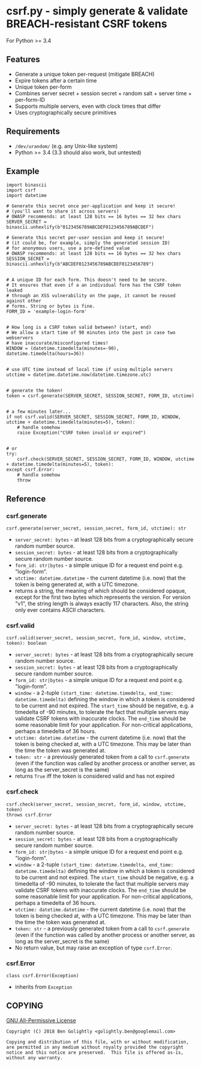 csrf.py - simply generate & validate BREACH-resistant CSRF tokens
=================================================================

For Python >= 3.4

Features
--------

* Generate a unique token per-request (mitigate BREACH)
* Expire tokens after a certain time
* Unique token per-form
* Combines server secret + session secret + random salt + server time + per-form-ID
* Supports multiple servers, even with clock times that differ
* Uses cryptographically secure primitives

Requirements
-----------

* `/dev/urandom/` (e.g. any Unix-like system)
* Python >= 3.4 (3.3 should also work, but untested)


Example
-------

```python3
import binascii
import csrf
import datetime

# Generate this secret once per-application and keep it secure!
# (you'll want to share it across servers)
# OWASP recommends: at least 128 bits == 16 bytes == 32 hex chars
SERVER_SECRET = binascii.unhexlify(b"0123456789ABCDEF0123456789ABCDEF")

# Generate this secret per-user session and keep it secure!
# (it could be, for example, simply the generated session ID)
# for anonymous users, use a pre-defined value
# OWASP recommends: at least 128 bits == 16 bytes == 32 hex chars
SESSION_SECRET = binascii.unhexlify(b"ABCDEF0123456789ABCDEF0123456789")


# A unique ID for each form. This doesn't need to be secure.
# It ensures that even if a an individual form has the CSRF token leaked
# through an XSS vulnerability on the page, it cannot be reused against other
# forms. String or bytes is fine.
FORM_ID = 'example-login-form'


# How long is a CSRF token valid between? (start, end)
# We allow a start time of 90 minutes into the past in case two webservers
# have inaccurate/misconfigured times!
WINDOW = (datetime.timedelta(minutes=-90), datetime.timedelta(hours=36))


# use UTC time instead of local time if using multiple servers
utctime = datetime.datetime.now(datetime.timezone.utc)


# generate the token!
token = csrf.generate(SERVER_SECRET, SESSION_SECRET, FORM_ID, utctime)


# a few minutes later...
if not csrf.valid(SERVER_SECRET, SESSION_SECRET, FORM_ID, WINDOW, utctime + datetime.timedelta(minutes=5), token):
    # handle somehow
    raise Exception("CSRF token invalid or expired")


# or
try:
    csrf.check(SERVER_SECRET, SESSION_SECRET, FORM_ID, WINDOW, utctime + datetime.timedelta(minutes=5), token):
except csrf.Error:
    # handle somehow
    throw

```


Reference
---------

### csrf.generate

    csrf.generate(server_secret, session_secret, form_id, utctime): str

* `server_secret: bytes` - at least 128 bits from a cryptographically secure random number source.
* `session_secret: bytes` - at least 128 bits from a cryptographically secure random number source.
* `form_id: str|bytes` - a simple unique ID for a request end point e.g. "login-form".
* `utctime: datetime.datetime` - the current datetime (i.e. now) that the token is
being generated at, with a UTC timezone.
* returns a string, the meaning of which should be considered opaque, except for the
first two bytes which represents the version. For version "v1", the string length
is always exactly 117 characters. Also, the string only ever contains ASCII characters.


### csrf.valid

    csrf.valid(server_secret, session_secret, form_id, window, utctime, token): boolean

* `server_secret: bytes` - at least 128 bits from a cryptographically secure random number source.
* `session_secret: bytes` - at least 128 bits from a cryptographically secure random number source.
* `form_id: str|bytes` - a simple unique ID for a request end point e.g. "login-form".
* `window` - a 2-tuple `(start_time: datetime.timedelta, end_time: datetime.timedelta)` defining the window in
which a token is considered to be current and not expired. The `start_time` should be negative, e.g. a timedelta of -90 minutes,
to tolerate the fact that multiple servers may validate CSRF tokens with inaccurate clocks. The `end_time` should be some reasonable
limit for your application. For non-critical applications, perhaps a timedelta of 36 hours.
* `utctime: datetime.datetime` - the current datetime (i.e. now) that the token
is being checked at, with a UTC timezone. This may be later than the time the
token was generated at.
* `token: str` - a previously generated token from a call to `csrf.generate`
(even if the function was called by another process or another server, as long
as the server_secret is the same)
* returns `True` iff the token is considered valid and has not expired


### csrf.check

    csrf.check(server_secret, session_secret, form_id, window, utctime, token)
    throws csrf.Error

* `server_secret: bytes` - at least 128 bits from a cryptographically secure random number source.
* `session_secret: bytes` - at least 128 bits from a cryptographically secure random number source.
* `form_id: str|bytes` - a simple unique ID for a request end point e.g. "login-form".
* `window` - a 2-tuple `(start_time: datetime.timedelta, end_time: datetime.timedelta)` defining the window in
which a token is considered to be current and not expired. The `start_time` should be negative, e.g. a timedelta of -90 minutes,
to tolerate the fact that multiple servers may validate CSRF tokens with inaccurate clocks. The `end_time` should be some reasonable
limit for your application. For non-critical applications, perhaps a timedelta of 36 hours.
* `utctime: datetime.datetime` - the current datetime (i.e. now) that the token
is being checked at, with a UTC timezone. This may be later than the time the
token was generated at.
* `token: str` - a previously generated token from a call to `csrf.generate`
(even if the function was called by another process or another server, as long
as the server_secret is the same)
* No return value, but may raise an exception of type `csrf.Error`.


### csrf.Error

    class csrf.Error(Exception)

* inherits from `Exception`



COPYING
-------

[GNU All-Permissive License](https://www.gnu.org/licenses/license-list.en.html#GNUAllPermissive)

```
Copyright (C) 2018 Ben Golightly <golightly.ben@googlemail.com>

Copying and distribution of this file, with or without modification,
are permitted in any medium without royalty provided the copyright
notice and this notice are preserved.  This file is offered as-is,
without any warranty.
```

